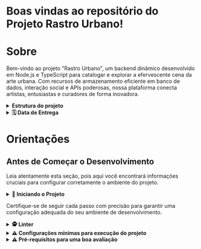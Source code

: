 # Boas vindas ao repositório do Projeto Rastro Urbano!

# Sobre
 Bem-vindo ao projeto "Rastro Urbano", um backend dinâmico desenvolvido em Node.js e TypeScript para catalogar e explorar a efervescente cena da arte urbana. Com recursos de armazenamento eficiente em banco de dados, interação social e APIs poderosas, nossa plataforma conecta artistas, entusiastas e curadores de forma inovadora.


<details>
<summary><strong> Estrutura do projeto</strong></summary><br />

O projeto é composto de 2 entidades importantes para sua estrutura:
## Tecnologias Utilizadas
1. **cors (^2.8.5):**
   - Uma middleware do Express para habilitar o controle de acesso HTTP (CORS). Permite que você defina quem pode acessar sua API.

2. **dotenv (^16.0.3):**
   - Carrega variáveis de ambiente de um arquivo `.env` para o processo do Node.js. É útil para configurar variáveis sensíveis, como chaves de API, sem comprometê-las no controle de versão.

3. **express (4.18.2):**
   - Um framework web para Node.js que facilita a criação de APIs RESTful. Oferece uma variedade de recursos para roteamento, middleware, manipulação de solicitações e respostas, etc.

4. **firebase-admin (^11.10.1):**
   - SDK oficial do Firebase para administração do lado do servidor. Pode ser usado para acessar serviços do Firebase, como Firestore, Autenticação, etc., a partir do servidor.

5. **mongoose (^6.8.4):**
   - Um ODM (Object Data Modeling) para MongoDB e Node.js. Facilita a interação com bancos de dados MongoDB, fornecendo uma camada de abstração sobre as operações do banco de dados.

6. **multer (^1.4.5-lts.1):**
   - Um middleware do Express para o manuseio de dados de formulário em requisições HTTP, principalmente usado para upload de arquivos.

7. **nodemon (3.0.1):**
   - Uma ferramenta que ajuda no desenvolvimento reiniciando automaticamente a aplicação Node.js quando alterações nos arquivos são detectadas. Isso é útil para evitar a necessidade de reinicialização manual durante o desenvolvimento.

8. **uuid (9.0.0):**
   - Gera identificadores únicos universalmente (UUIDs). É útil quando você precisa de identificadores exclusivos para seus modelos ou recursos.

9. **typescript (^5.3.2):**
   - Uma linguagem superset do JavaScript que adiciona tipagem estática opcional. O TypeScript é transpilado para JavaScript antes da execução, proporcionando benefícios de desenvolvimento mais seguro e ferramentas avançadas de autocompletar e verificação de erros.

Essas são as principais tecnologias e dependências utilizadas no seu projeto. Certifique-se de instalar essas dependências executando `npm install` no diretório do seu projeto para baixar e instalar todas as dependências listadas no arquivo `package.json`.

1️⃣ **Back-end:**
 - Será o ambiente que você realizará a maior parte das implementações exigidas.
 - Deve rodar na porta `4000`, pois o front-end faz requisições para ele nessa porta por padrão;
 - Sua aplicação deve ser inicializada a partir do arquivo `app/backend/src/server.ts`;
 - Garanta que o `express` é executado e a aplicação ouve a porta que vem das variáveis de ambiente;
 
 2️⃣**Banco de dados:**
  - Tem o papel de fornecer dados para o serviço de _backend_.
  - MongoDB
  - Mongoose
  - Durante a execução dos testes sempre vai ser acessado pelo `express` e via porta `4000` do `localhost`;
</details>

<details>
  <summary><strong> 🗓 Data de Entrega</strong></summary><br />
  * Serão `4 meses` dias de projeto;
  * Data de entrega: `01/04/2024 14:00`.
</details>

# Orientações

## Antes de Começar o Desenvolvimento

Leia atentamente esta seção, pois aqui você encontrará informações cruciais para configurar corretamente o ambiente do projeto.

<details>
<summary><strong>🔰 Iniciando o Projeto</strong></summary><br />

Para criar um backend que armazena dados de artistas e arte, juntamente com fotos da arte, utilizando Node.js, MongoDB, Firebase, TypeScript e JWT, você precisará seguir alguns passos básicos. Aqui está um guia simplificado:

### 1. Instalação do Node.js e npm:

Certifique-se de ter o Node.js e o npm instalados em sua máquina. Você pode baixá-los em [nodejs.org](https://nodejs.org/).

### 2. Inicialização do Projeto:

No terminal, crie um novo diretório para o seu projeto e execute:

```bash
mkdir nome-do-projeto
cd nome-do-projeto
npm init -y
```

### 3. Instalação das Dependências:

Instale as dependências necessárias:

```bash
npm install express mongoose body-parser firebase-admin jsonwebtoken bcrypt bcryptjs multer
npm install --save-dev typescript @types/node @types/express @types/mongoose @types/body-parser @types/multer ts-node
```

### 4. Configuração do TypeScript:

Crie um arquivo de configuração do TypeScript chamado `tsconfig.json` na raiz do seu projeto:

```json
{
  "compilerOptions": {
    "target": "es6",
    "module": "commonjs",
    "outDir": "./dist",
    "rootDir": "./src",
    "strict": true,
    "esModuleInterop": true,
    "skipLibCheck": true
  },
  "include": ["src/**/*.ts"],
  "exclude": ["node_modules"]
}
```

### 5. Estrutura do Projeto:

Organize seu projeto com uma estrutura de diretórios como esta:

```
- nome-do-projeto
  - src
    - controllers
    - models
    - routes
    - utils
  - dist
  - uploads (para armazenar as fotos)
```

### 6. Configuração do Firebase:

Crie um projeto no [Firebase Console](https://console.firebase.google.com/), e faça o download do arquivo de configuração do SDK Admin. Renomeie o arquivo para `firebase-admin-key.json` e coloque-o na raiz do seu projeto.

### 7. Configuração do MongoDB:

Configure uma instância do MongoDB. Você pode usar um serviço online como o MongoDB Atlas ou instalar localmente.

### 8. Implementação:

- Crie os modelos de dados (`models`) para Artista e Arte usando o Mongoose.
- Implemente as rotas (`routes`) para manipular os dados.
- Implemente os controladores (`controllers`) para processar as solicitações.
- Use o Firebase Admin SDK para autenticação e armazenamento de arquivos.
- Utilize o JWT para autenticação.
- Configure o Multer para processar uploads de fotos.

### 9. Scripts no package.json:

Adicione scripts ao seu `package.json` para facilitar a execução do projeto:

```json
"scripts": {
  "start": "node dist/index.js",
  "dev": "ts-node src/index.ts",
  "build": "tsc"
}
```

### 10. Execução:

- Execute `npm run dev` para iniciar o servidor em modo de desenvolvimento.
- Execute `npm run build` para compilar o código TypeScript para JavaScript.
- Execute `npm start` para iniciar o servidor em produção.

Este é um guia básico e simplificado. Dependendo dos requisitos específicos do seu projeto, você pode precisar ajustar e expandir essas etapas. Certifique-se de revisar a documentação das bibliotecas e serviços que está utilizando para uma implementação mais detalhada.


</details>

Certifique-se de seguir cada passo com precisão para garantir uma configuração adequada do seu ambiente de desenvolvimento.

</details>

<details>
<summary><strong>🕵️ Linter</strong></summary><br />

A instalação de um linter no seu projeto é uma ótima prática para garantir consistência no estilo do código e identificar possíveis erros ou más práticas. Vou fornecer um exemplo de como você pode instalar o ESLint, um linter popular para JavaScript e TypeScript, em seu projeto:

1. **Instalar o ESLint como uma dependência de desenvolvimento:**

   Execute o seguinte comando no terminal na raiz do seu projeto:

   ```bash
   npm install eslint --save-dev
   ```

2. **Inicializar o ESLint:**

   Depois de instalar o ESLint, você precisa configurá-lo para o seu projeto. Execute o seguinte comando e siga as instruções:

   ```bash
   npx eslint --init
   ```

   Este comando irá criar um arquivo chamado `.eslintrc.js` na raiz do seu projeto.

3. **Configurar o ESLint (opcional):**

   Se você quiser personalizar as regras do ESLint para atender às necessidades específicas do seu projeto, edite o arquivo `.eslintrc.js`. Aqui está um exemplo básico:

   ```javascript
   module.exports = {
     env: {
       node: true,
       es6: true,
     },
     extends: 'eslint:recommended',
     parserOptions: {
       ecmaVersion: 2018,
       sourceType: 'module',
     },
     rules: {
       // Suas regras personalizadas aqui
     },
   };
   ```

   Você pode consultar a [documentação do ESLint](https://eslint.org/docs/user-guide/configuring) para obter mais informações sobre as configurações disponíveis.

4. **Executar o ESLint:**

   Você pode executar o ESLint manualmente usando o seguinte comando:

   ```bash
   npx eslint yourfile.js
   ```

   Ou você pode adicionar um script no seu `package.json` para tornar isso mais conveniente:

   ```json
   "scripts": {
     "lint": "eslint ."
   }
   ```

   Em seguida, você pode executar o linter usando:

   ```bash
   npm run lint
   ```

Agora, o ESLint está configurado no seu projeto. Ele analisará seu código em busca de problemas e seguirá as regras definidas no seu arquivo de configuração `.eslintrc.js`.

</details>



<details>
<summary><strong> ⚠️ Configurações mínimas para execução do projeto</strong></summary><br />

Na sua máquina você deve ter:

 - Sistema Operacional Distribuição Unix
 - Node versão 16

➡️ O `node` deve ter versão igual ou superior à `16.14.0 LTS`:
  - Para instalar o nvm, [acesse esse link](https://github.com/nvm-sh/nvm#installing-and-updating);
  - Rode os comandos abaixo para instalar a versão correta de `node` e usá-la:
    - `nvm install 16.14 --lts`
    - `nvm use 16.14`
    - `nvm alias default 16.14`

</details>

<details>
  <summary><strong>⚠️ Pré-requisitos para uma boa avaliação</strong></summary><br />

## Durante o desenvolvimento

Aqui você encontrará orientações e dicas que ajudarão muito no desenvolvimento do projeto. Sempre que tiver dúvidas ou bugs aparecerem, dê uma olhada aqui. 👀

<details>
<summary><strong> ⌨️ Boas práticas </strong></summary><br/>

* Versione seu projeto

  * Faça `commits` das alterações que você fizer no código regularmente;

  * Lembre-se de sempre após um (ou alguns) `commits` atualizar o repositório remoto.

  * Os comandos que você utilizará com mais frequência são:
    1. `git status` _(para verificar o que está em vermelho - fora do stage - e o que está em verde - no stage)_;
    2. `git add` _(para adicionar arquivos ao stage do Git)_;
    3. `git commit` _(para criar um commit com os arquivos que estão no stage do Git)_;
    4. `git push -u nome-da-branch` _(para enviar o commit para o repositório remoto na primeira vez que fizer o `push` de uma nova branch)_;
    5. `git push` _(para enviar o commit para o repositório remoto após o passo anterior)_.

</details>

<details>
<summary><strong> 📦 Pacotes externos</strong></summary><br />

* ⚠️ **As alterações que você fizer no arquivo `app/backend/packages.json` serão descartadas no momento da avaliação, caso queira instalar pacotes adicionais ao back-end, utilize o arquivo `app/backend/packages.npm`, separando os pacotes por espaços ou quebras de linha.** Exemplo:

  ```text
  joi
  cors
  @types/cors
  ```

</br>

</details>

<details id='Criptografia-de-senhas'>
<summary><strong>🔐 Criptografia de senhas </strong></summary><br />

⚠️ A biblioteca utilizada para criptografar a senha no banco de dados é a `bcryptjs` [bcryptjs npm](https://github.com/dcodeIO/bcrypt.js) e que já vem instalada no projeto e não deve ser alterada ou substituída. Recomendamos que explore os recursos da biblioteca na documentação para implementar no projeto ao cadastrar um usuário e ao realizar login ⚠️

</details>

<details id='testes-de-cobertura'>
  <summary><strong> Testes de cobertura </strong></summary><br/>

  A construção de testes de cobertura no back-end deve ser feita em *TypeScript*, utilizando `mocha`, `chai` e `sinon`, na pasta `app/backend/src/tests/`, conforme o exemplo em `app/backend/src/tests/change.me.test.ts` *(aqui considerando um teste de integração)*:

  ```typescript
  import * as sinon from 'sinon';
  import * as chai from 'chai';
  // @ts-ignore
  import chaiHttp = require('chai-http');

  import { app } from '../app';
  import Example from '../database/models/ExampleModel';

  import { Response } from 'superagent';

  chai.use(chaiHttp);

  const { expect } = chai;

  describe('Seu teste', () => {
    /**
     * Exemplo do uso de stubs com tipos
     */

    // let chaiHttpResponse: Response;

    // before(async () => {
    //   sinon
    //     .stub(Example, "findOne")
    //     .resolves({
    //       ...<Seu mock>
    //     } as Example);
    // });

    // after(()=>{
    //   (Example.findOne as sinon.SinonStub).restore();
    // })

    // it('...', async () => {
    //   chaiHttpResponse = await chai
    //      .request(app)
    //      ...

    //   expect(...)
    // });

    it('Seu sub-teste', () => {
      expect(false).to.be.eq(true);
    });
  });
  ```

  Os testes devem cobrir todos os arquivos contidos em `app/backend/src`, com exceção daqueles que já foram entregues com o projeto.

  Para rodar testes de cobertura no seu back-end, utilize o comando: `npm run test:coverage`.

  :warning:
  Para que o comando acima funcione localmente (fora do container) você deverá configurar na raiz do _back-end_ o seu arquivo _.env_. Como explicado na Seção [⚙️ Variáveis de ambiente](#Variaveis-de-ambiente).

</details>

<details>
  <summary><strong>ℹ️ Status HTTP</strong></summary><br />

  Tenha em mente que todas as "respostas" devem respeitar os [status do protocolo HTTP](https://developer.mozilla.org/pt-BR/docs/Web/HTTP/Status), com base no que o REST prega.

  Alguns exemplos:

  - Requisições que precisam de token mas não o receberam devem retornar um código de `status 401`;

  - Requisições que não seguem o formato pedido pelo servidor devem retornar um código de `status 400`;

  - Um problema inesperado no servidor deve retornar um código de `status 500`;

  - Um acesso ao criar um recurso, no nosso caso usuário ou partida, deve retornar um código de `status 201`.

  - Quando solicitado algo que não existe no banco, deve retornar um código de `status 404`.

</details>

<details>
  <summary><strong>🛠 Execução de testes em sua máquina</strong></summary>

> :information_source: IMPORTANTE


# Sobre os Requisitos

Esse projeto é composto de 3 fluxos principais:
1. Artista
2. Users e Login (Pessoas Usuárias e Credenciais de acesso)
3. Artes (Partidas)


## Database
  - MongoDB
  - Express
  - Firebase
  - Multer
  - Atlas

## Fluxo 1: Artistas

<details>
  <summary><strong> Introdução </strong></summary>

 - Os requisitos a seguir consideram o consumo da rota `/artista` para retornar os dados dos artistas

</details>

<details>
  <summary><strong> Requisitos </strong></summary>

### 1 - Desenvolva em `/app/backend/src/database` nas pastas correspondentes, uma migration e um model para a tabela de artista


### 2 - (`TDD`) Desenvolva testes que cubram no mínimo 5 por cento dos arquivos em `/app/backend/src`, com um mínimo de 7 linhas cobertas

  **Sugestões:**
  - Baseando-se no contrato do endpoint `/artista` **do próximo requisito**, inicie um teste de integração utilizando a metodologia `TDD` com a implementação do requisito seguinte;
  - Nesse primeiro momento, foque em desenvolver o que pede o requisito, progredindo gradualmente a partir disso;
  - Para tanto, utilize/altere o arquivo de referência `app/backend/src/tests/change.me.test.ts`;
  - Veja a seção de [Testes de cobertura](#testes-de-cobertura) para mais detalhes.

### 3 - Desenvolva o endpoint `/artista` no back-end de forma que ele possa retornar todos os times corretamente

  - Deve ser uma rota `GET` com resposta com status `200` e com um `json` contendo o retorno no seguinte modelo:

```json
[
  {
    "id": 1,
    "nomeArtista": "Luciano"
  },
  {
    "id": 2,
    "nomeArtista": "Gabriel"
  },
  {
    "id": 3,
    "nomeArtista": "Matheus"
  },
  ...
]
```

### 4 - (`TDD`) Desenvolva testes que cubram no mínimo 10 por cento dos arquivos em `/app/backend/src`, com um mínimo de 19 linhas cobertas

  **Sugestão:**
  - Evolua os testes de integração da sua rota `/artista`, utilizando o método `TDD`, agora considerando **o contrato do próximo requisito**.

### 5 - Desenvolva o endpoint `/artista/:id` no back-end de forma que ele possa retornar dados de um time específico

  - Deve ser uma rota `GET` com resposta com status `200` e com um `json` contendo o retorno no seguinte modelo:

```json
{
  "id": 1,
  "nomeArtista": "Luciano"
}
```

</details>

## Fluxo 2: Users e Login (Pessoas Usuárias e Credenciais de acesso)

<details>
  <summary><strong> Introdução </strong></summary>

- A rota utilizada deve ser (`/login`);

- A rota deve receber os campos `email` e `password` e esses campos devem ser validados no banco de dados:
  - O campo `email` deve receber um email válido. Ex: `rastro@projeto.com`;
  - O campo `password` deve ter mais de 6 caracteres.
  - Além de válidos, é necessário que o email e a senha estejam cadastrados no banco para ser feito o login;

- O body da requisição deve conter o seguinte formato:
  ```json
  {
    "email": "string",
    "password": "string"
  }
  ```

</details>

<details>
  <summary><strong> Requisitos </strong></summary>

### 6 - Desenvolva em `/app/backend/src/database` nas pastas correspondentes, uma migration e um model para a tabela de pessoas usuárias

  - O avaliador consultará os dados da tabela `users`, verificando se ela contém os dados iniciais corretos. [Nessa seção](#sequelize) temos o diagrama de entidades;

### 7 - (`TDD`) Desenvolva testes que cubram no mínimo 15 por cento dos arquivos em `/app/backend/src`, com um mínimo de 25 linhas cobertas

  **Sugestão:**
  - Baseando-se no contrato do endpoint `/login` **do próximo requisito**, inicie um teste de integração utilizando a metodologia `TDD` com a implementação do requisito seguinte;

### 8 - Desenvolva o endpoint `/login` no back-end de maneira que ele permita o acesso com dados válidos no front-end

  - A rota de ser do tipo `POST`;

  - O avaliador verificará se é possível fazer o login com dados corretos e que, após o acesso, será redirecionado para a tela de jogos.

  - O endpoint `/login` no back-end não deve permitir o acesso sem informar um email no front-end

  - O endpoint `/login` no back-end não deve permitir o acesso sem informar uma senha no front-end

  - As senhas que existem no banco de dados estão encriptadas. Veja a [seção de Criptografia de Senhas](#Criptografia-de-senhas) para mais detalhes de como comparar a senha do banco com a senha do corpo da requisição.

  - Se o login foi feito com sucesso, o resultado retornado deverá ser similar ao exibido abaixo, com um status http `200`:

    ```json
    {
      "token": "eyJhbGciOiJIUzI1NiIsInR5cCI6IkpXVCJ9.eyJpZCI6MSwicm9sZSI6ImFkbWluIiwiaWF0IjoxNjU0NTI3MTg5fQ.XS_9AA82iNoiVaASi0NtJpqOQ_gHSHhxrpIdigiT-fc" // Aqui deve ser o token gerado pelo backend.
    }
    ```

  - O avaliador verificará se fazer o login sem um email, haverá o retorno de status _bad request_.

  - Se o login não tiver o campo "email", o resultado retornado deverá ser a mensagem abaixo, com um status http `400`:

    ```json
    { "message": "All fields must be filled" }
    ```

  - O avaliador verificará se fazer login sem senha, o retorno será status _bad request_.

  - Se o login não tiver o campo "password", o resultado retornado deverá ser conforme exibido abaixo, com um status http `400`:

    ```json
    { "message": "All fields must be filled" }
    ```

### 9 - (`TDD`) Desenvolva testes que cubram no mínimo 20 por cento dos arquivos em `/app/backend/src`, com um mínimo de 35 linhas cobertas

  **Sugestão:**
  - Evolua os testes de integração da sua rota `/login`, utilizando o método `TDD`, agora considerando **o contrato do próximo requisito**.

### 10 - Desenvolva o endpoint `/login` no back-end de maneira que ele não permita o acesso com um email não cadastrado ou senha incorreta no front-end

- Se o login tiver o "email" **inválido** ou a "senha" **inválida**, o resultado retornado será similar ao exibido abaixo, com um status http `401`:

  ```json
    { "message": "Invalid email or password" }
  ```

- Sendo emails inválidos:
  - Emails com formato inválido: `@exemplo.com`, `exemplo@exemplo`, `exemplo@.com`, `exemplo.exemplo.com`;
  - Emails com formato válido, mas não cadastrados no banco;
- Sendo senhas inválidas:
  - Senhas com formato inválido: com um tamanho **menor** do que `6 caracteres`;
  - Senhas com formato válido, mas não cadastradas no banco;

### 11 - (`TDD`) Desenvolva testes que cubram no mínimo 30 por cento dos arquivos em `/app/backend/src`, com um mínimo de 45 linhas cobertas

  **Sugestão:**
- Baseando-se no contrato do endpoint `/login/role` **do próximo requisito**, inicie um teste de integração utilizando a metodologia TDD com a implementação do requisito seguinte;

### 12 - Desenvolva um middleware de validação para o `token`, verificando se ele é válido, e desenvolva o endpoint `/login/role` no back-end de maneira que ele retorne os dados corretamente no front-end

  - Deve ser uma rota `GET` que receba um `header` com parâmetro `authorization`, onde ficará armazenado o token gerado no login;

  - Será validado na API que não é possível retornar um objeto com o tipo de usuário, sem um token;

  - Caso o token não seja informado, deve-se retornar, com um status `401`, a seguinte mensagem:

  ```json
  { "message": "Token not found" }
  ```

  - Será validado na API que não é possível retornar um objeto com o tipo de usuário, com um token inválido

  - Caso o token informado não seja válido, deve-se retornar, com um status `401`, a seguinte mensagem:

  ```json
  { "message": "Token must be a valid token" }
  ```

  - O avaliador verificará se ao tentar bater na rota com um token válido, o mesmo retornará o tipo de usuário.

  A resposta deve ser de status `200` com um `objeto` contendo a `role` do *user*:
  ```json
    { "role": "admin" }
  ```

</details>

## Fluxo 3: artes 

<details>
  <summary><strong> Introdução </strong></summary>

  - Para os requisitos de criação de artes, será necessário implementar o model e algumas rotas relacionadas a entidade artes.

</details>

<details>
  <summary><strong> Requisitos </strong></summary>

### 13 - Desenvolva em `/app/backend/src/database` nas pastas correspondentes, uma migration e um model para a tabela de artes

- O avaliador consultará os dados da tabela `matches`, verificando se ela contém os dados iniciais corretos. [Nessa seção](#sequelize) temos o diagrama de entidades.

### 14 - (`TDD`) Desenvolva testes que cubram no mínimo 45 por cento dos arquivos em `/app/backend/src`, com um mínimo de 70 linhas cobertas

  **Sugestão:**

- Crie um novo teste de integração, agora da sua rota `/matches`, utilizando o método `TDD`, considerando **os contratos dos próximos requisitos**. [Nessa seção](#sequelize) temos o diagrama de entidades.

### 15 - Desenvolva o endpoint `/artes` de forma que os dados apareçam corretamente na tela de partidas no front-end

- A rota deve ser um `GET` e retorna uma lista de partidas;

- Será validado que a página apresentará todos os dados de partidas sem nenhum filtro.

    Exemplo de retorno:

    ```json
    [
      {
        "id": 1,
        "nomeArtista": "Luciano",
        "fotaArte": "endereço dda arte",
        "uf": "MG",
        "endereço": "endereço da arte",
        "descricaoArte": "descricao",
      },
      ...
      {
        "id": 2,
        "nomeArtista": "Gabriel",
        "fotaArte": "endereço dda arte",
        "uf": "MG",
        "endereço": "endereço da arte",
        "descricaoArte": "descricao",
      },
    ]
    ```


### 16 - Desenvolva o endpoint `/artes/:id` de forma que seja possível atualizar partidas em andamento

- O endpoint deve ser do tipo `PATCH`;

- Será recebido o `id` pelo parâmetro da URL;

- Será validado que não é possível alterar uma partida sem um token;

- Caso o token não seja informado, deve-se retornar, com um status `401`, a seguinte mensagem:

  ```json
  { "message": "Token not found" }
  ```

- Será validado que não é possível alterar uma partida com um token inválido;

- Caso o token informado não seja válido, deve-se retornar, com um status `401`, a seguinte mensagem:

  ```json
  { "message": "Token must be a valid token" }
  ```

- Será avaliado que é possível alterar o resultado de uma partida.

- O corpo da requisição terá o seguinte formato:

  ```json
      {
        "id": 2,
        "nomeArtista": "Gabriel",
        "fotaArte": "endereço dda arte",
        "uf": "MG",
        "endereço": "endereço da arte",
        "descricaoArte": "descricao",
      },
  ```

- Será avaliado que é o endpoint responde à requisição com um status `200` e qualquer corpo.

### 19 - (`TDD`) Desenvolva testes que cubram no mínimo 60 por cento dos arquivos em `/app/backend/src`, com um mínimo de 80 linhas cobertas

  **Sugestão:**
  - Crie um novo teste de integração, agora da sua rota `/matches`, utilizando o método `TDD`, agora considerando **os contratos dos próximos requisitos**.

### 20 - Desenvolva o endpoint `/artes` de modo que seja possível cadastrar uma nova partida em andamento no banco de dados

- A rota deverá ser do tipo `POST` e retornar a partida inserida no banco de dados;

- Será validado que não é possível inserir uma partida sem um token;

- Caso o token não seja informado, deve-se retornar, com um status `401`, a seguinte mensagem:

  ```json
  { "message": "Token not found" }
  ```

- Será validado que não é possível inserir uma partida com um token inválido;

- Caso o token informado não seja válido, deve-se retornar, com um status `401`, a seguinte mensagem:

  ```json
  { "message": "Token must be a valid token" }
  ```

- Será validado que é possível salvar uma arte no banco de dados;

- O corpo da requisição terá o seguinte formato:

  ```json
        {
        "nomeArtista": "Rose",
        "fotaArte": "endereço dda arte",
        "uf": "MG",
        "endereço": "endereço da arte",
        "descricaoArte": "descricao",
      },

- Caso a partida seja inserida com sucesso, deve-se retornar os dados da partida, com _status_ `201`:

  ```json
      {
        "id": 4,
        "nomeArtista": "Rose",
        "fotaArte": "endereço dda arte",
        "uf": "MG",
        "endereço": "endereço da arte",
        "descricaoArte": "descricao",
      },
  ```


</details>

<details>
  <summary><strong> Requisitos </strong></summary>


### 22 - Desenvolva testes que cubram no mínimo 80 por cento dos arquivos em `/app/backend/src`, com um mínimo de 100 linhas cobertas

</details>
